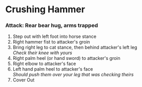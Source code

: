 # Crushing Hammer

### Attack: Rear bear hug, arms trapped

1. Step out with left foot into horse stance
1. Right hammer fist to attacker's groin
1. Bring right leg to cat stance, then behind attacker's left leg  
  _Check their knee with yours_
1. Right palm heel (or hand sword) to attacker's groin
1. Right elbow to attacker's face
1. Left hand palm heel to attacker's face  
  _Should push them over your leg that was checking theirs_
1. Cover Out